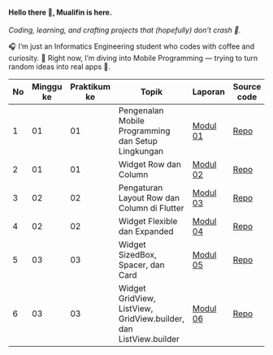 #### Hello there 👋, Mualifin is here.

*Coding, learning, and crafting projects that (hopefully) don’t crash 🚀.*

🎧 I’m just an Informatics Engineering student who codes with coffee and curiosity.
📱 Right now, I’m diving into Mobile Programming — trying to turn random ideas into real apps 🚀.

| No | Minggu ke | Praktikum ke | Topik                                              | Laporan                                                                                                                                           | Source code                                                                                                                                        |
| -- | --------- | ------------ | -------------------------------------------------- | ----------------------------------------------------------------------------------------------------------------------------------------------- | ------------------------------------------------------------------------------------------------------------------------------------------------------- |
| 1  | 01        | 01           | Pengenalan Mobile Programming dan Setup Lingkungan | [Modul 01](https://docs.google.com/document/d/1JRlDaJ9WJryttspo-LNqkp96KW1STvoH/edit?usp=sharing&ouid=108428164796630170581&rtpof=true&sd=true) | [Repo](https://github.com/immualifin/practicum/tree/master/Modul1) |
| 2  | 01        | 01           | Widget Row dan Column | [Modul 02](https://docs.google.com/document/d/1Vd2UikzpvBxqVMKNXGZ__GkVhuO-Gr9L/edit?usp=sharing&ouid=108428164796630170581&rtpof=true&sd=true) | [Repo](https://github.com/immualifin/practicum/tree/master/Modul2) |
| 3  | 02        | 02           | Pengaturan Layout Row dan Column di Flutter | [Modul 03](https://docs.google.com/document/d/1YisTHJw5qbdSKd18uINkJ2VaS_uvN3wQ/edit?usp=sharing&ouid=108428164796630170581&rtpof=true&sd=true) | [Repo](https://github.com/immualifin/practicum/tree/master/modul3) |
| 4  | 02        | 02           | Widget Flexible dan Expanded | [Modul 04](https://docs.google.com/document/d/1GycgSAtt31Pi2Pd8Vuu2RcbBOHCB1ZHn/edit?usp=sharing&ouid=108428164796630170581&rtpof=true&sd=true) | [Repo](https://github.com/immualifin/practicum/tree/master/modul4) |
| 5  | 03        | 03           | Widget SizedBox, Spacer, dan Card | [Modul 05](https://docs.google.com/document/d/1n8M1e0U_zaOLfyes4sJaXVQMKyEMZmax/edit?usp=sharing&ouid=108428164796630170581&rtpof=true&sd=true) | [Repo](https://github.com/immualifin/practicum/tree/master/modul5) |
| 6  | 03        | 03           | Widget GridView, ListView, GridView.builder, dan ListView.builder | [Modul 06](https://docs.google.com/document/d/1-VNilar90ijzCMj9A31U599Zg2lTmN-W/edit?usp=sharing&ouid=108428164796630170581&rtpof=true&sd=true) | [Repo](https://github.com/immualifin/practicum/tree/master/modul6/tugas6) |
